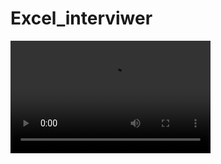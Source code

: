 # Excel_interviwer

<video width="320" height="180" controls>
  <source src="https://github.com/user-attachments/assets/ef59f6f3-bdae-460d-913b-f8d6e1522ab6" type="video/mp4">
  Your browser does not support the video tag.
</video>
